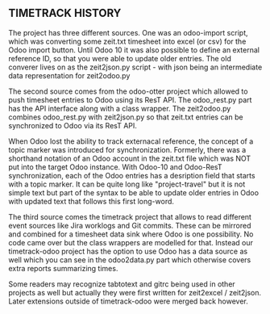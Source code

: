 ## TIMETRACK HISTORY

The project has three different sources. One was an odoo-import script, which was 
converting some zeit.txt timesheet into excel (or csv) for the Odoo import button.
Until Odoo 10 it was also possible to define an external reference ID, so that you
were able to update older entries. The old converer lives on as the zeit2json.py
script - with json being an intermediate data representation for zeit2odoo.py

The second source comes from the odoo-otter project which allowed to push timesheet
entries to Odoo using its ResT API. The odoo_rest.py part has the API interface 
along with a class wrapper. The zeit2odoo.py combines odoo_rest.py with zeit2json.py
so that zeit.txt entries can be synchronized to Odoo via its ResT API.

When Odoo lost the ability to track externacal reference, the concept of a topic
marker was introduced for synchronization. Formerly, there was a shorthand notation
of an Odoo account in the zeit.txt file which was NOT put into the target Odoo
instance. With Odoo-10 and Odoo-ResT synchronization, each of the Odoo entries has 
a desription field that starts with a topic marker. It can be quite long like 
"project-travel" but it is not simple text but part of the syntax to be able to 
update older entries in Odoo with updated text that follows this first long-word.

The third source comes the timetrack project that allows to read different event
sources like Jira worklogs and Git commits. These can be mirrored and combined
for a timesheet data sink where Odoo is one possibility. No code came over but
the class wrappers are modelled for that. Instead our timetrack-odoo project
has the option to use Odoo has a data source as well which you can see in the
odoo2data.py part which otherwise covers extra reports summarizing times.

Some readers may recognize tabtotext and gitrc being used in other projects as
well but actually they were first written for zeit2excel / zeit2json. Later
extensions outside of timetrack-odoo were merged back however.
